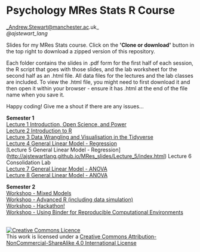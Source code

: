 # Psychology MRes Stats R Course
_Andrew.Stewart@manchester.ac.uk_ <br>
_@ajstewart_lang_

Slides for my MRes Stats course.  Click on the __'Clone or download'__ button in the top right to download a zipped version of this repository.

Each folder contains the slides in .pdf form for the first half of each session, the R script that goes with those slides, and the lab worksheet for the second half as an .html file.  All data files for the lectures and the lab classes are included.  To view the .html file, you might need to first download it and then open it within your browser - ensure it has .html at the end of the file name when you save it. 

Happy coding!  Give me a shout if there are any issues...

__Semester 1__<br>
[Lecture 1	Introduction, Open Science, and Power](http://ajstewartlang.github.io/MRes_slides/Lecture_1/index.html)<br>
[Lecture 2	Introduction to R](http://ajstewartlang.github.io/MRes_slides/Lecture_2/index.html)<br>
[Lecture 3	Data Wrangling and Visualisation in the Tidyverse](http://ajstewartlang.github.io/MRes_slides/Lecture_3/index.html)<br>
[Lecture 4	General Linear Model - Regression](http://ajstewartlang.github.io/MRes_slides/Lecture_4/index.html)<br>
[Lecture 5	General Linear Model - Regression]<br>(http://ajstewartlang.github.io/MRes_slides/Lecture_5/index.html)
Lecture 6	Consolidation Lab<br>
[Lecture 7	General Linear Model - ANOVA](http://ajstewartlang.github.io/MRes_slides/Lecture_7/index.html)<br>
[Lecture 8	General Linear Model - ANOVA](http://ajstewartlang.github.io/MRes_slides/Lecture_8/index.html)<br>

__Semester 2__<br>
[Workshop - Mixed Models](http://ajstewartlang.github.io/MRes_slides/Workshop_1/index.html)<br>
[Workshop - Advanced R (including data simulation)](http://ajstewartlang.github.io/MRes_slides/Workshop_2/index.html)<br>
[Workshop - Hackathon!](http://ajstewartlang.github.io/MRes_slides/Workshop_3/index.html)<br> 
[Workshop - Using Binder for Reproducible Computational Environments](http://ajstewartlang.github.io/MRes_slides/Workshop_4/index.html)<br>
<br>

<a rel="license" href="http://creativecommons.org/licenses/by-nc-sa/4.0/"><img alt="Creative Commons Licence" style="border-width:0" src="https://i.creativecommons.org/l/by-nc-sa/4.0/88x31.png" /></a><br />This work is licensed under a <a rel="license" href="http://creativecommons.org/licenses/by-nc-sa/4.0/">Creative Commons Attribution-NonCommercial-ShareAlike 4.0 International License</a>
